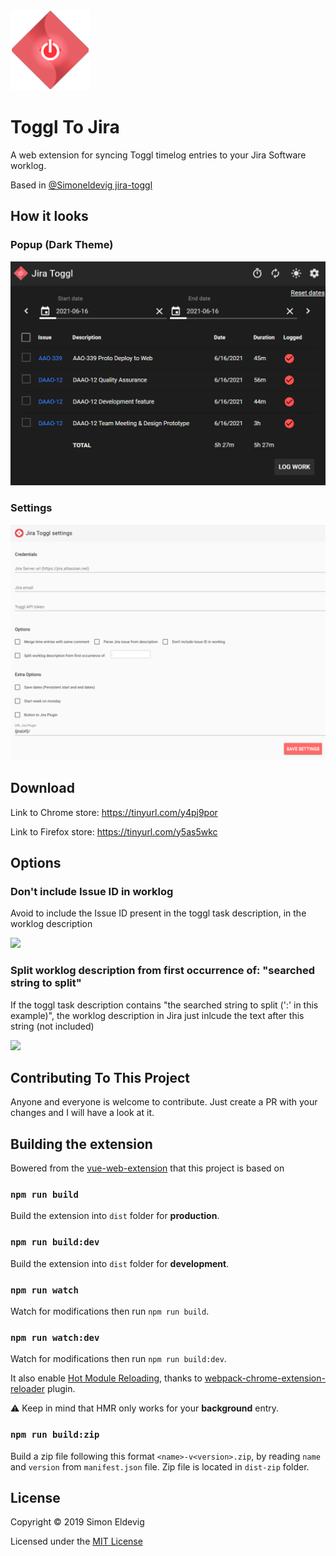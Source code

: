 <img src="src/icons/jira-toggl_128.png" alt="HeadRest" width="128"/>

# Toggl To Jira

A web extension for syncing Toggl timelog entries to your Jira Software worklog.

Based in [@Simoneldevig jira-toggl](https://github.com/simoneldevig/jira-toggl)

## How it looks

### Popup (Dark Theme)
![Popup](jira-toggl-dark-theme.png)

### Settings
![Popup](jira-toggl-settings.png)

## Download
Link to Chrome store: https://tinyurl.com/y4pj9por

Link to Firefox store: https://tinyurl.com/y5as5wkc

## Options

### Don't include Issue ID in worklog
Avoid to include the Issue ID present in the toggl task description, in the worklog description

![](jira-toggl-option-avoidID.jpg)

### Split worklog description from first occurrence of: "searched string to split"
If the toggl task description contains "the searched string to split (':' in this example)", the worklog description in Jira just inlcude the text after this string (not included)

![](jira-toggl-option-split.jpg)

## Contributing To This Project

Anyone and everyone is welcome to contribute. Just create a PR with your changes and I will have a look at it.

## Building the extension
Bowered from the [vue-web-extension](https://github.com/Kocal/vue-web-extension/edit/master/README.md) that this project is based on

### `npm run build`

Build the extension into `dist` folder for **production**.

### `npm run build:dev`

Build the extension into `dist` folder for **development**.

### `npm run watch`

Watch for modifications then run `npm run build`.

### `npm run watch:dev`

Watch for modifications then run `npm run build:dev`.

It also enable [Hot Module Reloading](https://webpack.js.org/concepts/hot-module-replacement), thanks to [webpack-chrome-extension-reloader](https://github.com/rubenspgcavalcante/webpack-chrome-extension-reloader) plugin.

:warning: Keep in mind that HMR only works for your **background** entry.

### `npm run build:zip`

Build a zip file following this format `<name>-v<version>.zip`, by reading `name` and `version` from `manifest.json` file.
Zip file is located in `dist-zip` folder.

## License

Copyright &copy; 2019 Simon Eldevig

Licensed under the [MIT License](LICENSE)

